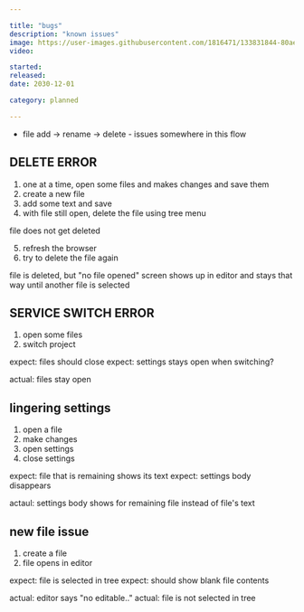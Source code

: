 ```yaml
---

title: "bugs"
description: "known issues"
image: https://user-images.githubusercontent.com/1816471/133831844-80ae5189-3b01-482d-a1e5-515cd8ff6222.png
video:

started:
released:
date: 2030-12-01

category: planned

---
```


- file add -> rename -> delete - issues somewhere in this flow


## DELETE ERROR

1. one at a time, open some files and makes changes and save them
2. create a new file
3. add some text and save
4. with file still open, delete the file using tree menu

file does not get deleted

5. refresh the browser
6. try to delete the file again

file is deleted, but "no file opened" screen shows up in editor and stays that way until another file is selected



## SERVICE SWITCH ERROR

1. open some files
2. switch project

expect: files should close
expect: settings stays open when switching?

actual: files stay open


## lingering settings

1. open a file
2. make changes
3. open settings
4. close settings

expect: file that is remaining shows its text
expect: settings body disappears

actaul: settings body shows for remaining file instead of file's text


## new file issue
1. create a file
2. file opens in editor

expect: file is selected in tree
expect: should show blank file contents

actual: editor says "no editable.."
actual: file is not selected in tree
